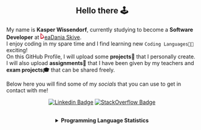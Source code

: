 ## <p align="center">Hello there 🕹️</p>

My name is **Kasper Wissendorf**, currently studying to become a **Software Developer** at [![Icon](/icons/Dania.png)eaDania Skive](https://eadania.com/). <br>
I enjoy coding in my spare time and I find learning new `Coding Languages👨‍💻` exciting!<br/>
On this GitHub Profile, I will upload some **projects🚧** that I personally create. I will also upload **assignments📝** that I have been given by my teachers and **exam projects🎓** that can be shared freely. 

Below here you will find some of my *socials* that you can use to get in contact with me!

<div align="center">
  
[![Linkedin Badge](https://img.shields.io/badge/-LinkedIn-blue?style=flat-square&logo=Linkedin&logoColor=white)](https://www.linkedin.com/in/kasper-wissendorf-7279011b6/)
[![StackOverflow Badge](https://img.shields.io/badge/-Stack%20Overflow-FE7A16?style=flat-square&logo=Stack-Overflow&logoColor=white)](https://stackoverflow.com/users/18100435/kasper-wissendorf)
</div>

<br>
<details>
<summary align="center"><strong>Programming Language Statistics</strong></summary>
<br>
<div align="center">
<pre>
C++            | 23 hours 57 minutes
JavaScript     | 20 hours 22 minutes
C#             | 05 hours 58 minutes
CSS            | 03 hours 06 minutes
HTML           | 02 hours 28 minutes
Markdown       | 01 hours 45 minutes
TypeScript     | 00 hours 59 minutes
Lua            | 00 hours 47 minutes
XML            | 00 hours 02 minutes
C              | 00 hours 02 minutes
Objective-C    | 00 hours 02 minutes
<sub>Last Updated: 04/06/2022 01:10:17</sub>
<sub>Data first recorded on 31th. January of 2022</sub>
</pre>
</div>
</details>